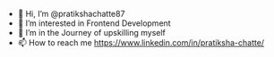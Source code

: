 - 👋 Hi, I’m @pratikshachatte87
- 👀 I’m interested in Frontend Development
- 🌱 I’m in the Journey of upskilling myself
- 📫 How to reach me https://www.linkedin.com/in/pratiksha-chatte/

<!---
pratikshachatte87/pratikshachatte87 is a ✨ special ✨ repository because its `README.md` (this file) appears on your GitHub profile.
You can click the Preview link to take a look at your changes.
--->
